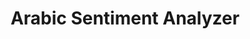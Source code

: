 ---
title: "Arabic Sentiment Analyzer"

categories: ['']

tags: ['Arabic', 'Sentiment', 'Analyzer']

arwords: 'نظام تحليل المشاعر العربية'

arexps: []

enwords: ['Arabic Sentiment Analyzer']

enexps: []

arlexicons: 'ن'

enlexicons: 'A'

authors: ['Ruqayya Roshdy']

translators: ['']

citations: 'تطبيقات الذكاء الاصطناعي في خدمة اللغة العربية'

sources: 'مركز الملك عبدالله بن عبدالعزيز الدولي لخدمة اللغة العربية'

word: "true"

slug: ""
---